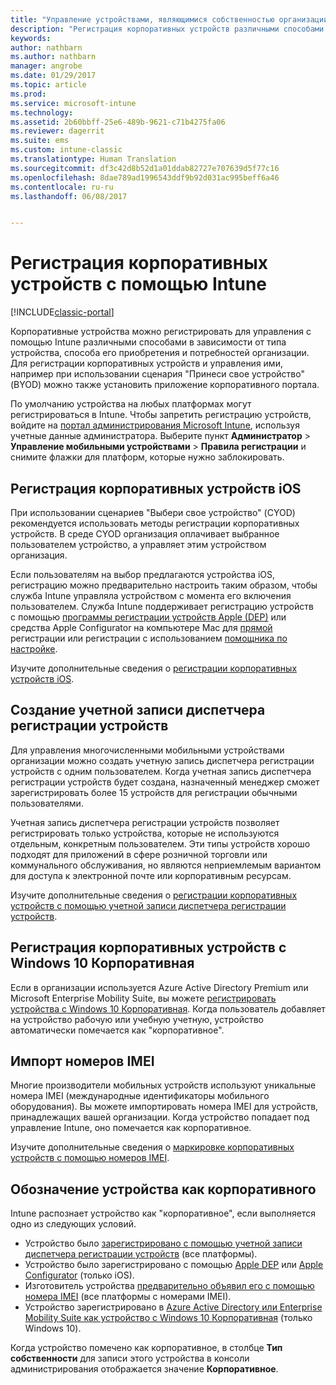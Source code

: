 ```yaml
---
title: "Управление устройствами, являющимися собственностью организации"
description: "Регистрация корпоративных устройств различными способами в зависимости от типа устройства, способа его покупки и потребностей организации."
keywords: 
author: nathbarn
ms.author: nathbarn
manager: angrobe
ms.date: 01/29/2017
ms.topic: article
ms.prod: 
ms.service: microsoft-intune
ms.technology: 
ms.assetid: 2b60bbff-25e6-489b-9621-c71b4275fa06
ms.reviewer: dagerrit
ms.suite: ems
ms.custom: intune-classic
ms.translationtype: Human Translation
ms.sourcegitcommit: df3c42d8b52d1a01ddab82727e707639d5f77c16
ms.openlocfilehash: 8dae789ad1996543ddf9b92d031ac995beff6a46
ms.contentlocale: ru-ru
ms.lasthandoff: 06/08/2017


---
```


# <a name="enroll-corporate-owned-devices-by-using-intune"></a>Регистрация корпоративных устройств с помощью Intune

[!INCLUDE[classic-portal](../includes/classic-portal.md)]

Корпоративные устройства можно регистрировать для управления с помощью Intune различными способами в зависимости от типа устройства, способа его приобретения и потребностей организации. Для регистрации корпоративных устройств и управления ими, например при использовании сценария "Принеси свое устройство" (BYOD) можно также установить приложение корпоративного портала.

По умолчанию устройства на любых платформах могут регистрироваться в Intune. Чтобы запретить регистрацию устройств, войдите на [портал администрирования Microsoft Intune](https://manage.microsoft.com), используя учетные данные администратора. Выберите пункт **Администратор** > **Управление мобильными устройствами** > **Правила регистрации** и снимите флажки для платформ, которые нужно заблокировать.

## <a name="enroll-corporate-owned-ios-devices"></a>Регистрация корпоративных устройств iOS

При использовании сценариев "Выбери свое устройство" (CYOD) рекомендуется использовать методы регистрации корпоративных устройств. В среде CYOD организация оплачивает выбранное пользователем устройство, а управляет этим устройством организация.

Если пользователям на выбор предлагаются устройства iOS, регистрацию можно предварительно настроить таким образом, чтобы служба Intune управляла устройством с момента его включения пользователем. Служба Intune поддерживает регистрацию устройств с помощью [ программы регистрации устройств Apple (DEP)](ios-device-enrollment-program-in-microsoft-intune.md) или средства Apple Configurator на компьютере Mac для [прямой](ios-direct-enrollment-in-microsoft-intune.md) регистрации или регистрации с использованием [помощника по настройке](ios-setup-assistant-enrollment-in-microsoft-intune.md).

Изучите дополнительные сведения о [регистрации корпоративных устройств iOS](enroll-corporate-owned-ios-devices-in-microsoft-intune.md).

## <a name="create-a-device-enrollment-manager-account"></a>Создание учетной записи диспетчера регистрации устройств

Для управления многочисленными мобильными устройствами организации можно создать учетную запись диспетчера регистрации устройств с одним пользователем. Когда учетная запись диспетчера регистрации устройств будет создана, назначенный менеджер сможет зарегистрировать более 15 устройств для регистрации обычными пользователями.

Учетная запись диспетчера регистрации устройств позволяет регистрировать только устройства, которые не используются отдельным, конкретным пользователем. Эти типы устройств хорошо подходят для приложений в сфере розничной торговли или коммунального обслуживания, но являются неприемлемым вариантом для доступа к электронной почте или корпоративным ресурсам.

Изучите дополнительные сведения о [регистрации корпоративных устройств с помощью учетной записи диспетчера регистрации устройств](enroll-corporate-owned-devices-with-the-device-enrollment-manager-in-microsoft-intune.md).

## <a name="enroll-corporate-owned-windows-10-enterprise-devices"></a>Регистрация корпоративных устройств с Windows 10 Корпоративная

Если в организации используется Azure Active Directory Premium или Microsoft Enterprise Mobility Suite, вы можете [регистрировать устройства с Windows 10 Корпоративная](https://docs.microsoft.com/active-directory/active-directory-azureadjoin-windows10-devices-overview). Когда пользователь добавляет на устройство рабочую или учебную учетную, устройство автоматически помечается как "корпоративное".

## <a name="import-imei-numbers"></a>Импорт номеров IMEI

Многие производители мобильных устройств используют уникальные номера IMEI (международные идентификаторы мобильного оборудования). Вы можете импортировать номера IMEI для устройств, принадлежащих вашей организации. Когда устройство попадает под управление Intune, оно помечается как корпоративное.

Изучите дополнительные сведения о [маркировке корпоративных устройств с помощью номеров IMEI](specify-corporate-owned-devices-with-international-mobile-equipment-identity-imei-numbers.md).

## <a name="identify-a-device-as-corporate-owned"></a>Обозначение устройства как корпоративного

Intune распознает устройство как "корпоративное", если выполняется одно из следующих условий.

 - Устройство было [зарегистрировано с помощью учетной записи диспетчера регистрации устройств](enroll-corporate-owned-devices-with-the-device-enrollment-manager-in-microsoft-intune.md) (все платформы).
 - Устройство было зарегистрировано с помощью [Apple DEP](ios-device-enrollment-program-in-microsoft-intune.md) или [Apple Configurator](ios-setup-assistant-enrollment-in-microsoft-intune.md) (только iOS).
 - Изготовитель устройства [предварительно объявил его с помощью номера IMEI](specify-corporate-owned-devices-with-international-mobile-equipment-identity-imei-numbers.md) (все платформы с номерами IMEI).
 - Устройство зарегистрировано в [Azure Active Directory или Enterprise Mobility Suite как устройство с Windows 10 Корпоративная](https://docs.microsoft.com/active-directory/active-directory-azureadjoin-windows10-devices-overview) (только Windows 10).

Когда устройство помечено как корпоративное, в столбце **Тип собственности** для записи этого устройства в консоли администрирования отображается значение **Корпоративное**. 

